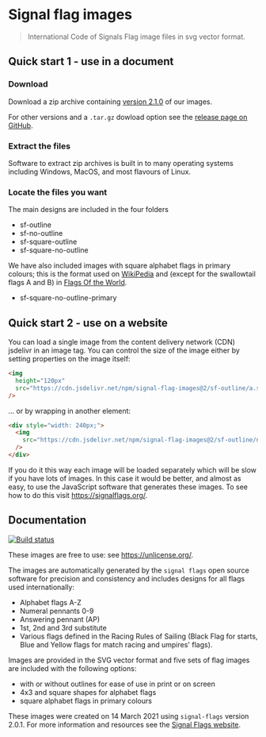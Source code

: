 # Signal flag images

> International Code of Signals Flag image files in svg vector format.

## Quick start 1 - use in a document

### Download

Download a zip archive containing
[version 2.1.0](https://github.com/signal-flags/signal-flag-images/archive/v2.1.0.zip)
of our images.

For other versions and a `.tar.gz` dowload option see the
[release page on GitHub](https://github.com/signal-flags/signal-flag-images/releases).

### Extract the files

Software to extract zip archives is built in to many operating systems including
Windows, MacOS, and most flavours of Linux.

### Locate the files you want

The main designs are included in the four folders

- sf-outline
- sf-no-outline
- sf-square-outline
- sf-square-no-outline

We have also included images with square alphabet flags in primary colours; this
is the format used on
[WikiPedia](https://en.wikipedia.org/wiki/International_maritime_signal_flags)
and (except for the swallowtail flags A and B) in
[Flags Of the World](https://www.fotw.info/flags/xf~ics.html).

- sf-square-no-outline-primary

## Quick start 2 - use on a website

You can load a single image from the content delivery network (CDN) jsdelivr in
an image tag. You can control the size of the image either by setting properties
on the image itself:

```html
<img
  height="120px"
  src="https://cdn.jsdelivr.net/npm/signal-flag-images@2/sf-outline/a.svg"
/>
```

... or by wrapping in another element:

```html
<div style="width: 240px;">
  <img
    src="https://cdn.jsdelivr.net/npm/signal-flag-images@2/sf-outline/n1.svg"
  />
</div>
```

If you do it this way each image will be loaded separately which will be slow if
you have lots of images. In this case it would be better, and almost as easy,
to use the JavaScript software that generates these images. To see how to do
this visit https://signalflags.org/.

## Documentation

[![Build status](https://github.com/signal-flags/signal-flag-images/actions/workflows/build.yaml/badge.svg)](https://github.com/signal-flags/signal-flag-images/actions/workflows/build.yaml)

These images are free to use: see https://unlicense.org/.

The images are automatically generated by the `signal flags` open source
software for precision and consistency and includes designs for all flags
used internationally:

- Alphabet flags A-Z
- Numeral pennants 0-9
- Answering pennant (AP)
- 1st, 2nd and 3rd substitute
- Various flags defined in the Racing Rules of Sailing (Black Flag for starts,
  Blue and Yellow flags for match racing and umpires' flags).

Images are provided in the SVG vector format and five sets of flag images are
included with the following options:

- with or without outlines for ease of use in print or on screen
- 4x3 and square shapes for alphabet flags
- square alphabet flags in primary colours

These images were created on 14 March 2021 using
`signal-flags` version 2.0.1.
For more information and resources see the
[Signal Flags website](https://signalflags.org/).
